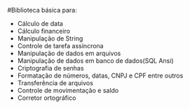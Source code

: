 #Biblioteca básica para:
* Cálculo de data
* Cálculo financeiro
* Manipulação de String
* Controle de tarefa assíncrona
* Manipulação de dados em arquivos
* Manipulação de dados em banco de dados(SQL Ansi)
* Criptografia de senhas
* Formatação de números, datas, CNPJ e CPF entre outros
* Transferência de arquivos
* Controle de movimentação e saldo
* Corretor ortográfico

